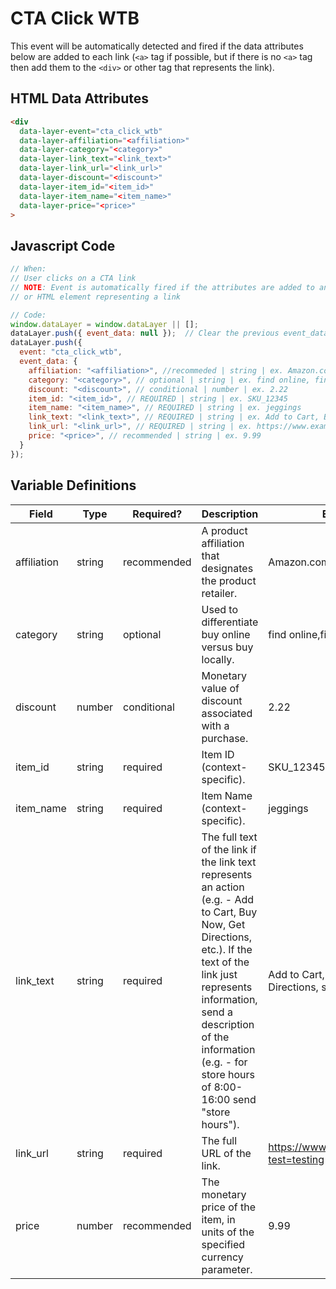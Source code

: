 # CTA Click WTB

This event will be automatically detected and fired if the data attributes below are added to each link (`<a>` tag if possible, but if there is no `<a>` tag then add them to the `<div>` or other tag that represents the link).

## HTML Data Attributes

```html
<div
  data-layer-event="cta_click_wtb"
  data-layer-affiliation="<affiliation>"
  data-layer-category="<category>"
  data-layer-link_text="<link_text>"
  data-layer-link_url="<link_url>"
  data-layer-discount="<discount>"
  data-layer-item_id="<item_id>"
  data-layer-item_name="<item_name>"
  data-layer-price="<price>"
>
```

## Javascript Code

```js
// When:
// User clicks on a CTA link
// NOTE: Event is automatically fired if the attributes are added to an HTML anchor element
// or HTML element representing a link

// Code:
window.dataLayer = window.dataLayer || [];
dataLayer.push({ event_data: null });  // Clear the previous event_data object.
dataLayer.push({
  event: "cta_click_wtb",
  event_data: {
    affiliation: "<affiliation>", //recommeded | string | ex. Amazon.com, Walmart.com, CVS
    category: "<category>", // optional | string | ex. find online, find locally
    discount: "<discount>", // conditional | number | ex. 2.22
    item_id: "<item_id>", // REQUIRED | string | ex. SKU_12345
    item_name: "<item_name>", // REQUIRED | string | ex. jeggings
    link_text: "<link_text>", // REQUIRED | string | ex. Add to Cart, Buy Now, Get Directions, store hours
    link_url: "<link_url>", // REQUIRED | string | ex. https://www.example.com/link?test=testing
    price: "<price>", // recommended | string | ex. 9.99
  }
});
```

## Variable Definitions

|Field|Type|Required?|Description|Example|
| --- | --- | --- | --- | --- |
|affiliation|string|recommended|A product affiliation that designates the product retailer.|Amazon.com,Walmart.com,CVS|
|category|string|optional|Used to differentiate buy online versus buy locally.|find online,find locally|
|discount|number|conditional|Monetary value of discount associated with a purchase.|2.22|
|item_id|string|required|Item ID (context-specific).|SKU_12345|
|item_name|string|required|Item Name (context-specific).|jeggings|
|link_text|string|required|The full text of the link if the link text represents an action (e.g. - Add to Cart, Buy Now, Get Directions, etc.). If the text of the link just represents information, send a description of the information (e.g. - for store hours of 8:00-16:00 send "store hours").|Add to Cart, Buy Now, Get Directions, store hours|
|link_url|string|required|The full URL of the link.|https://www.example.com/link?test=testing|
|price|number|recommended|The monetary price of the item, in units of the specified currency parameter.|9.99|
